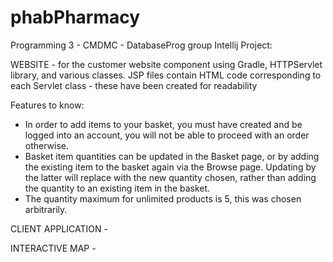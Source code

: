 # phabPharmacy
Programming 3 - CMDMC - DatabaseProg group
Intellij Project:

WEBSITE - for the customer website component using Gradle, HTTPServlet library, and various classes.
JSP files contain HTML code corresponding to each Servlet class - these have been created for readability

Features to know:
- In order to add items to your basket, you must have created and be logged into an account, you will not be able to proceed with an order otherwise.
- Basket item quantities can be updated in the Basket page, or by adding the existing item to the basket again via the Browse page. Updating by the latter will replace with the new quantity chosen, rather than adding the quantity to an existing item in the basket.
- The quantity maximum for unlimited products is 5, this was chosen arbitrarily.

CLIENT APPLICATION -

INTERACTIVE MAP -
